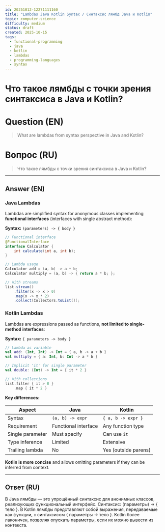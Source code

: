 ```yaml
---
id: 20251012-12271111160
title: "Lambdas Java Kotlin Syntax / Синтаксис лямбд Java и Kotlin"
topic: computer-science
difficulty: medium
status: draft
created: 2025-10-15
tags:
  - functional-programming
  - java
  - kotlin
  - lambdas
  - programming-languages
  - syntax
---
```

# Что такое лямбды с точки зрения синтаксиса в Java и Kotlin?

# Question (EN)
> What are lambdas from syntax perspective in Java and Kotlin?

# Вопрос (RU)
> Что такое лямбды с точки зрения синтаксиса в Java и Kotlin?

---

## Answer (EN)

### Java Lambdas

Lambdas are simplified syntax for anonymous classes implementing **functional interfaces** (interfaces with single abstract method):

**Syntax:** `(parameters) -> { body }`

```java
// Functional interface
@FunctionalInterface
interface Calculator {
    int calculate(int a, int b);
}

// Lambda usage
Calculator add = (a, b) -> a + b;
Calculator multiply = (a, b) -> { return a * b; };

// With streams
list.stream()
    .filter(x -> x > 0)
    .map(x -> x * 2)
    .collect(Collectors.toList());
```

### Kotlin Lambdas

Lambdas are expressions passed as functions, **not limited to single-method interfaces**:

**Syntax:** `{ parameters -> body }`

```kotlin
// Lambda as variable
val add: (Int, Int) -> Int = { a, b -> a + b }
val multiply = { a: Int, b: Int -> a * b }

// Implicit 'it' for single parameter
val double: (Int) -> Int = { it * 2 }

// With collections
list.filter { it > 0 }
    .map { it * 2 }
```

**Key differences:**

| Aspect | Java | Kotlin |
|--------|------|--------|
| Syntax | `(a, b) -> expr` | `{ a, b -> expr }` |
| Requirement | Functional interface | Any function type |
| Single parameter | Must specify | Can use `it` |
| Type inference | Limited | Extensive |
| Trailing lambda | No | Yes (outside parens) |

**Kotlin is more concise** and allows omitting parameters if they can be inferred from context.

---

## Ответ (RU)

В Java лямбды — это упрощённый синтаксис для анонимных классов, реализующих функциональный интерфейс. Синтаксис: (параметры) -> { тело }. В Kotlin лямбды представляют собой выражения, передаваемые как функции, с синтаксисом { параметры -> тело }. Kotlin более лаконичен, позволяя опускать параметры, если их можно вывести из контекста.

